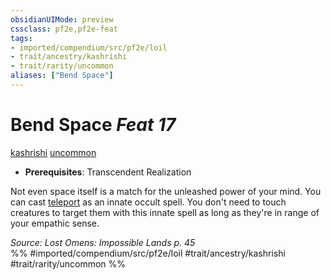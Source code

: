 ```yaml
---
obsidianUIMode: preview
cssclass: pf2e,pf2e-feat
tags:
- imported/compendium/src/pf2e/loil
- trait/ancestry/kashrishi
- trait/rarity/uncommon
aliases: ["Bend Space"]
---
```

# Bend Space  *Feat 17*  
[kashrishi](kashrishi-loil.md)  [uncommon](uncommon.md)  

- **Prerequisites**: Transcendent Realization

Not even space itself is a match for the unleashed power of your mind. You can cast [teleport](../spells/teleport.md) as an innate occult spell. You don't need to touch creatures to target them with this innate spell as long as they're in range of your empathic sense.

*Source: Lost Omens: Impossible Lands p. 45*  
%% #imported/compendium/src/pf2e/loil #trait/ancestry/kashrishi #trait/rarity/uncommon %%